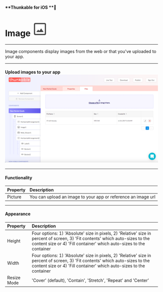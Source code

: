 #### **Thunkable for iOS **

# Image ![](/assets/image-icon-ios.png)

---

Image components display images from the web or that you've uploaded to your app.

---

#### Upload images to your app![](/assets/image-upload-ios.png)

---

#### Functionality

| Property | Description |
| :--- | :--- |
| Picture | You can upload an image to your app or reference an image url |

---

#### Appearance

| Property | Description |
| :--- | :--- |
| Height | Four options: 1\) 'Absolute' size in pixels, 2\) 'Relative' size in percent of screen, 3\) 'Fit contents' which auto-sizes to the content size or 4\) 'Fill container' which auto-sizes to the container |
| Width | Four options: 1\) 'Absolute' size in pixels, 2\) 'Relative' size in percent of screen, 3\) 'Fit contents' which auto-sizes to the content size or 4\) 'Fill container' which auto-sizes to the container |
| Resize Mode | 'Cover' \(default\), 'Contain', 'Stretch', 'Repeat' and 'Center' |



